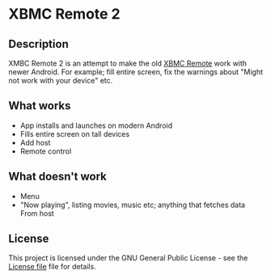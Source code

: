 # XBMC Remote 2

## Description

XMBC Remote 2 is an attempt to make the
old [XBMC Remote](https://github.com/freezy/android-xbmcremote) work with newer Android.
For example; fill entire screen, fix the warnings about "Might not work with your device" etc.

## What works

- App installs and launches on modern Android
- Fills entire screen on tall devices
- Add host
- Remote control

## What doesn't work

- Menu
- "Now playing", listing movies, music etc; anything that fetches data From host

## License

This project is licensed under the GNU General Public License - see the [License file](LICENSE) file for details.